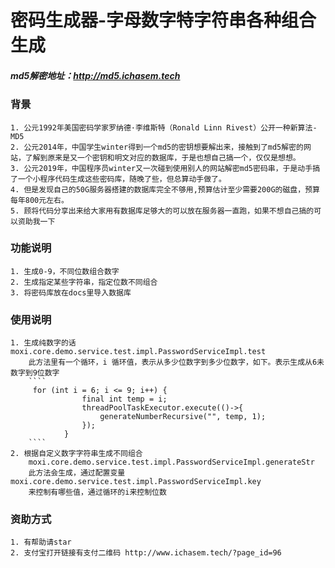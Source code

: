 # 密码生成器-字母数字特字符串各种组合生成
##### md5解密地址：http://md5.ichasem.tech
### 背景
    1. 公元1992年美国密码学家罗纳德·李维斯特（Ronald Linn Rivest）公开一种新算法-MD5
    2. 公元2014年，中国学生winter得到一个md5的密钥想要解出来，接触到了md5解密的网站，了解到原来是又一个密钥和明文对应的数据库，于是也想自己搞一个，仅仅是想想。
    3. 公元2019年，中国程序员winter又一次碰到使用别人的网站解密md5密码串，于是动手搞了一个小程序代码生成这些密码库，随晚了些，但总算动手做了。
    4. 但是发现自己的50G服务器搭建的数据库完全不够用,预算估计至少需要200G的磁盘，预算每年800元左右。
    5. 顾将代码分享出来给大家用有数据库足够大的可以放在服务器一直跑，如果不想自己搞的可以资助我一下
    
    
### 功能说明
    1. 生成0-9，不同位数组合数字
    2. 生成指定某些字符串，指定位数不同组合
    3. 将密码库放在docs里导入数据库
### 使用说明
    1. 生成纯数字的话 moxi.core.demo.service.test.impl.PasswordServiceImpl.test
        此方法里有一个循环，i 循环值，表示从多少位数字到多少位数字，如下。表示生成从6未数字到9位数字
        ````
         for (int i = 6; i <= 9; i++) {
                    final int temp = i;
                    threadPoolTaskExecutor.execute(()->{
                        generateNumberRecursive("", temp, 1);
                    });
                }
        ````
    2. 根据自定义数字字符串生成不同组合
        moxi.core.demo.service.test.impl.PasswordServiceImpl.generateStr
        此方法会生成，通过配置变量 moxi.core.demo.service.test.impl.PasswordServiceImpl.key
        来控制有哪些值，通过循环的i来控制位数



### 资助方式
    1. 有帮助请star
    2. 支付宝打开链接有支付二维码 http://www.ichasem.tech/?page_id=96

